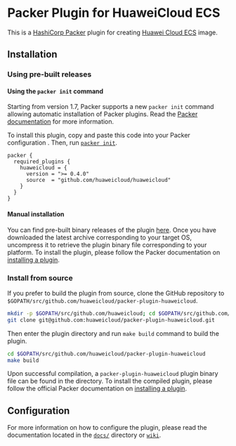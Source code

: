 # Packer Plugin for HuaweiCloud ECS

This is a [HashiCorp Packer](https://www.packer.io/) plugin for creating [Huawei Cloud ECS](https://www.huaweicloud.com/) image.

## Installation

### Using pre-built releases

#### Using the `packer init` command

Starting from version 1.7, Packer supports a new `packer init` command allowing
automatic installation of Packer plugins. Read the
[Packer documentation](https://www.packer.io/docs/commands/init) for more information.

To install this plugin, copy and paste this code into your Packer configuration .
Then, run [`packer init`](https://www.packer.io/docs/commands/init).

```hcl
packer {
  required_plugins {
    huaweicloud = {
      version = ">= 0.4.0"
      source  = "github.com/huaweicloud/huaweicloud"
    }
  }
}
```

#### Manual installation

You can find pre-built binary releases of the plugin [here](https://github.com/huaweicloud/packer-plugin-huaweicloud/releases).
Once you have downloaded the latest archive corresponding to your target OS,
uncompress it to retrieve the plugin binary file corresponding to your platform.
To install the plugin, please follow the Packer documentation on
[installing a plugin](https://www.packer.io/docs/extending/plugins/#installing-plugins).

### Install from source

If you prefer to build the plugin from source, clone the GitHub repository
to `$GOPATH/src/github.com/huaweicloud/packer-plugin-huaweicloud`.

```sh
mkdir -p $GOPATH/src/github.com/huaweicloud; cd $GOPATH/src/github.com/huaweicloud
git clone git@github.com:huaweicloud/packer-plugin-huaweicloud.git
```

Then enter the plugin directory and run `make build` command to build the plugin.

```sh
cd $GOPATH/src/github.com/huaweicloud/packer-plugin-huaweicloud
make build
```

Upon successful compilation, a `packer-plugin-huaweicloud` plugin binary file
can be found in the directory. To install the compiled plugin, please follow the
official Packer documentation on [installing a plugin](https://www.packer.io/docs/extending/plugins/#installing-plugins).

## Configuration

For more information on how to configure the plugin, please read the
documentation located in the [`docs/`](docs) directory or [`wiki`](https://github.com/huaweicloud/packer-plugin-huaweicloud/wiki).
